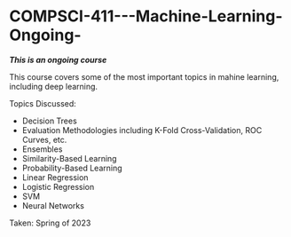 # COMPSCI-411---Machine-Learning-Ongoing-

***This is an ongoing course***

This course covers some of the most important topics in mahine learning, including deep learning. 

Topics Discussed: 
  * Decision Trees
  * Evaluation Methodologies including K-Fold Cross-Validation, ROC Curves, etc.
  * Ensembles
  * Similarity-Based Learning
  * Probability-Based Learning
  * Linear Regression
  * Logistic Regression
  * SVM
  * Neural Networks 
  
Taken: Spring of 2023
